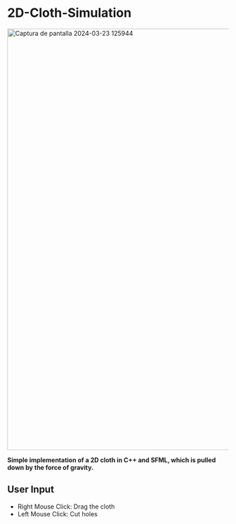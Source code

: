 # 2D-Cloth-Simulation
<img width="960" alt="Captura de pantalla 2024-03-23 125944" src="https://github.com/CarlosCendros/2D-Cloth-Simulation/assets/128979195/0ede89cb-bd88-4267-a0e3-0fb229ff1c25">

**Simple implementation of a 2D cloth in C++ and SFML, which is pulled down by the force of gravity.**
## User Input
- Right Mouse Click: Drag the cloth 
- Left Mouse Click: Cut holes
